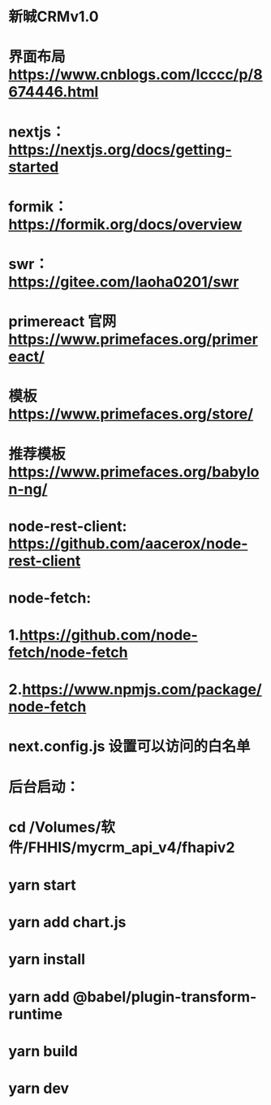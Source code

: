 # 新晠CRMv1.0
# 界面布局 https://www.cnblogs.com/lcccc/p/8674446.html
# nextjs： https://nextjs.org/docs/getting-started
# formik：https://formik.org/docs/overview
# swr： https://gitee.com/laoha0201/swr
# primereact 官网 https://www.primefaces.org/primereact/
# 模板 https://www.primefaces.org/store/
# 推荐模板 https://www.primefaces.org/babylon-ng/
# node-rest-client: https://github.com/aacerox/node-rest-client
# node-fetch: 
# 1.https://github.com/node-fetch/node-fetch
# 2.https://www.npmjs.com/package/node-fetch
# next.config.js 设置可以访问的白名单
# 后台启动：
# cd /Volumes/软件/FHHIS/mycrm_api_v4/fhapiv2
# yarn start
# yarn add  chart.js
# yarn install
# yarn add @babel/plugin-transform-runtime
# yarn build
# yarn dev